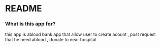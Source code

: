 # README #
### What is this app for? ###
this app is ablood bank app that allow user to create acount , post request that he need ablood , donate to near hospital 


